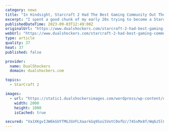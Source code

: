 ```yaml
---
category: news
title: "In Hindsight, Starcraft 2 Had The Best Gaming Community Out There"
excerpt: "I spent a good chunk of my early 20s trying to become a Starcraft 2 pro player and failed miserably, so I happen to speak from experience when I say that. I was never too into competitive games, and while I did play a lot of the big ones, I rarely took ..."
publishedDateTime: 2023-09-03T12:49:00Z
originalUrl: "https://www.dualshockers.com/starcraft-2-had-best-gaming-community/"
webUrl: "https://www.dualshockers.com/starcraft-2-had-best-gaming-community/"
type: article
quality: 37
heat: 37
published: false

provider:
  name: DualShockers
  domain: dualshockers.com

topics:
  - StarCraft 2

images:
  - url: "https://static1.dualshockersimages.com/wordpress/wp-content/uploads/2023/08/starcraft-2-best-community.jpg"
    width: 2000
    height: 1000
    isCached: true

secured: "Va1XKgvIJW6kGUYTMGJGVFLXaarkGq9Soi5VotC0ofU//74SsMx8f/Wq6z5lGcXcZsSy9RzxeFvJhi8MYfEZ/XhPJaiFq9aKALo4nEcai337Frgi+b7jAeUH3pDOAJ8Gk4rnLgm8z8sTEMLJ27iSqIxgjjhLc/LZ4EqTu0jR5wL8oN1IoXfzzzS3VsShhWi+waMOq6gxQ1QySQi7igaag4qIAW09pUL7kzPr1lwne6qCmPueJnCiOTCApux4AykiKF1uK2QyrKrtqIVzAXd9UOla40ftH2MoipDTTk0OQ1T/gY2gqLf9Kj4jvBEHb1yY972R8QaA4zkVlIj8EV7OJCOmRNqC4POuMXWGlF/6kKw=;3Q+2+ZRbMWXh4GJ6O3W+0w=="
---
```


